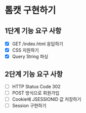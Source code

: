 # 톰캣 구현하기

## 1단계 기능 요구 사항

- [x] GET /index.html 응답하기
- [x] CSS 지원하기
- [x] Query String 파싱

## 2단계 기능 요구 사항

- [ ] HTTP Status Code 302
- [ ] POST 방식으로 회원가입
- [ ] Cookie에 JSESSIONID 값 저장하기
- [ ] Session 구현하기
